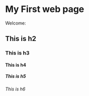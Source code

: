 # My First web page

Welcome:

## This is h2

### This is h3

#### This is h4

##### This is h5

###### This is h6